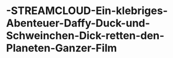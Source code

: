 # -STREAMCLOUD-Ein-klebriges-Abenteuer-Daffy-Duck-und-Schweinchen-Dick-retten-den-Planeten-Ganzer-Film